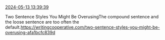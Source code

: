 [2024-05-13 13:39:39](https://mstdn.social/@hill_wanderer/112434058305155472)

Two Sentence Styles You Might Be OverusingThe compound sentence and the loose sentence are too often the default.<a href="https://writingcooperative.com/two-sentence-styles-you-might-be-overusing-afa1bcfc839d" target="_blank" rel="nofollow noopener noreferrer" translate="no">https://writingcooperative.com/two-sentence-styles-you-might-be-overusing-afa1bcfc839d</a>